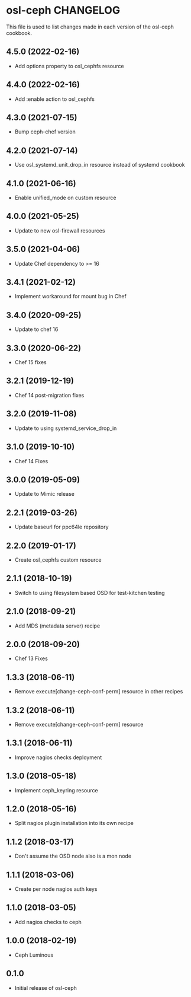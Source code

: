 osl-ceph CHANGELOG
==================
This file is used to list changes made in each version of the
osl-ceph cookbook.

4.5.0 (2022-02-16)
------------------
- Add options property to osl_cephfs resource

4.4.0 (2022-02-16)
------------------
- Add :enable action to osl_cephfs

4.3.0 (2021-07-15)
------------------
- Bump ceph-chef version

4.2.0 (2021-07-14)
------------------
- Use osl_systemd_unit_drop_in resource instead of systemd cookbook

4.1.0 (2021-06-16)
------------------
- Enable unified_mode on custom resource

4.0.0 (2021-05-25)
------------------
- Update to new osl-firewall resources

3.5.0 (2021-04-06)
------------------
- Update Chef dependency to >= 16

3.4.1 (2021-02-12)
------------------
- Implement workaround for mount bug in Chef

3.4.0 (2020-09-25)
------------------
- Update to chef 16

3.3.0 (2020-06-22)
------------------
- Chef 15 fixes

3.2.1 (2019-12-19)
------------------
- Chef 14 post-migration fixes

3.2.0 (2019-11-08)
------------------
- Update to using systemd_service_drop_in

3.1.0 (2019-10-10)
------------------
- Chef 14 Fixes

3.0.0 (2019-05-09)
------------------
- Update to Mimic release

2.2.1 (2019-03-26)
------------------
- Update baseurl for ppc64le repository

2.2.0 (2019-01-17)
------------------
- Create osl_cephfs custom resource

2.1.1 (2018-10-19)
------------------
- Switch to using filesystem based OSD for test-kitchen testing

2.1.0 (2018-09-21)
------------------
- Add MDS (metadata server) recipe

2.0.0 (2018-09-20)
------------------
- Chef 13 Fixes

1.3.3 (2018-06-11)
------------------
- Remove execute[change-ceph-conf-perm] resource in other recipes

1.3.2 (2018-06-11)
------------------
- Remove execute[change-ceph-conf-perm] resource

1.3.1 (2018-06-11)
------------------
- Improve nagios checks deployment

1.3.0 (2018-05-18)
------------------
- Implement ceph_keyring resource

1.2.0 (2018-05-16)
------------------
- Split nagios plugin installation into its own recipe

1.1.2 (2018-03-17)
------------------
- Don't assume the OSD node also is a mon node

1.1.1 (2018-03-06)
------------------
- Create per node nagios auth keys

1.1.0 (2018-03-05)
------------------
- Add nagios checks to ceph

1.0.0 (2018-02-19)
------------------
- Ceph Luminous 

0.1.0
-----
- Initial release of osl-ceph

